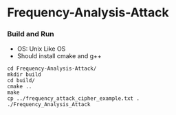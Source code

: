 Frequency-Analysis-Attack
===
### Build and Run
- OS: Unix Like OS
- Should install cmake and g++ 
```shell=
cd Frequency-Analysis-Attack/
mkdir build
cd build/
cmake ..
make
cp ../frequency_attack_cipher_example.txt .
./Frequency_Analysis_Attack 
```

